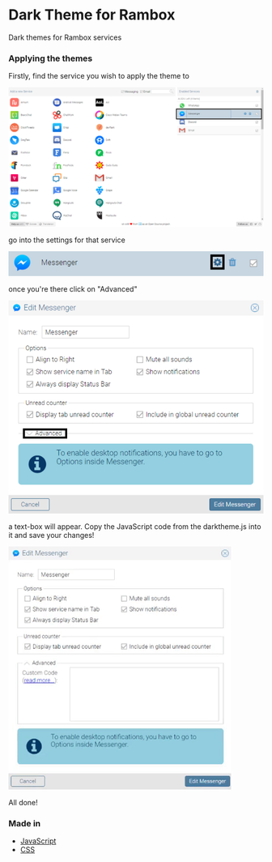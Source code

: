 # Dark Theme for Rambox

Dark themes for Rambox services

### Applying the themes

Firstly, find the service you wish to apply the theme to

![](images/find.png)

go into the settings for that service

![](images/configure.png)

once you're there click on "Advanced"

![](images/advanced.png)

a text-box will appear. Copy the JavaScript code from the darktheme.js into it and save your changes!

![](images/paste.gif)

All done!

### Made in

* [JavaScript](https://en.wikipedia.org/wiki/JavaScript)
* [CSS](https://en.wikipedia.org/wiki/Cascading_Style_Sheets)
